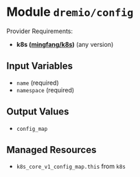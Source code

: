 
# Module `dremio/config`

Provider Requirements:
* **k8s ([mingfang/k8s](https://registry.terraform.io/providers/mingfang/k8s/latest))** (any version)

## Input Variables
* `name` (required)
* `namespace` (required)

## Output Values
* `config_map`

## Managed Resources
* `k8s_core_v1_config_map.this` from `k8s`

